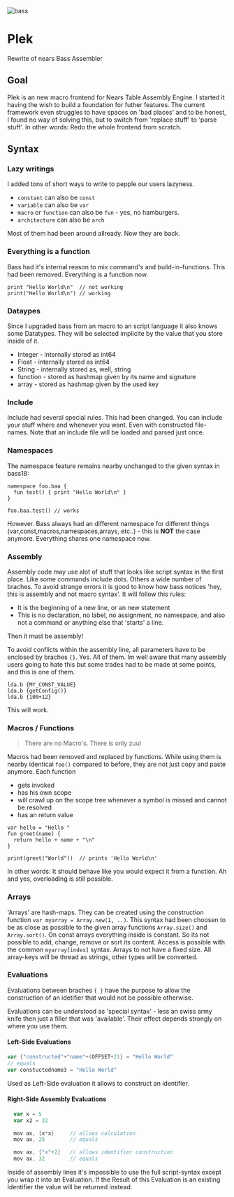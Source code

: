 ![bass](doc/bass.svg)


# Plek
Rewrite of nears Bass Assembler

## Goal
Plek is an new macro frontend for Nears Table Assembly Engine. I started it having the wish to build a foundation for futher features. The current framework even struggles to have spaces on 'bad places' and to be honest, I found no way of solving this, but to switch from 'replace stuff' to 'parse stuff'. In other words: Redo the whole frontend from scratch. 

## Syntax

### Lazy writings
I added tons of short ways to write to pepple our users lazyness.

- `constant` can also be `const`
- `variable` can also be `var`
- `macro` or `function` can also be `fun` - yes, no hamburgers.
- `architecture` can also be `arch`

Most of them had been around allready. Now they are back.

### Everything is a function
Bass had it's internal reason to mix command's and build-in-functions. This had been removed. Everything is a function now.
```
print "Hello World\n"  // not working
print("Hello World\n") // working
```

### Dataypes
Since I upgraded bass from an macro to an script language it also knows some Datatypes. They will be selected implicite by the value that you store inside of it.

* Integer - internally stored as int64 
* Float - internally stored as int64 
* String - internally stored as, well, string
* function - stored as hashmap given by its name and signature
* array - stored as hashmap given by the used key


### Include
Include had several special rules. This had been changed. You can include your stuff where and whenever you want. Even with constructed file-names. Note that an include file will be loaded and parsed just once.

### Namespaces 
The namespace feature remains nearby unchanged to the given syntax in bass18:

```
namespace foo.baa {
  fun test() { print "Hello World\n" }
}

foo.baa.test() // works
```
However. Bass always had an different namespace for different things (var,const,macros,namespaces,arrays, etc..) - this is **NOT** the case anymore. Everything shares one namespace now.

### Assembly
Assembly code may use alot of stuff that looks like script syntax in the first place. Like some commands include dots. Others a wide number of braches. To avoid strange errors it is good to know how bass notices 'hey, this is assembly and not macro syntax'. It will follow this rules:

- It is the beginning of a new line, or an new statement
- This is no declaration, no label, no assignment, no namespace, and also not a command or anything else that 'starts' a line.

Then it must be assembly! 

To avoid conflicts within the assembly line, all parameters have to be enclosed by braches `{}`. Yes. All of them. Im well aware that many assembly users going to hate this but some trades had to be made at some points, and this is one of them.

```
lda.b {MY_CONST_VALUE}
lda.b {getConfig()}
lda.b {100+12}
```
This will work. 


### Macros / Functions
> There are no Macro's. There is only zuul

Macros had been removed and replaced by functions. While using them is nearby identical `foo()` compared to before, they are not just copy and paste anymore. Each function 

-  gets invoked
-  has his own scope
-  will crawl up on the scope tree whenever a symbol is missed and cannot be resolved
-  has an return value

```
var hello = "Hello "
fun greet(name) {
  return hello + name + "\n"
}

print(greet("World"))  // prints 'Hello World\n'
```

In other words: It should behave like you would expect it from a function. Ah and yes, overloading is still possible.

### Arrays
'Arrays' are hash-maps. They can be created using the construction function `var myarray = Array.new(1, ..)`. This syntax had been choosen to be as close as possible to the given array functions `Array.size()` and `Array.sort()`. On const arrays everything inside is constant. So its not possible to add, change, remove or sort its content.  Access is possible with the common `myarray[index]` syntax. Arrays to not have a fixed size. All array-keys will be thread as strings, other types will be converted.

### Evaluations
Evaluations between braches `{ }` have the purpose to allow the construction of an idetifier that would not be possible otherwise. 

Evaluations can be understood as 'special syntax' - less an swiss army knife then just a filler that was 'available'. Their effect depends strongly on where you use them.

#### Left-Side Evaluations
``` as
var {"constructed"+"name"+(OFFSET+2)} = "Hello World"
// equals
var constuctedname3 = "Hello World"
```
Used as Left-Side evaluation it allows to construct an identifier.

#### Right-Side Assembly Evaluations
``` as 
  var x = 5
  var x2 = 32

  mov ax, {x*x}     // allows calculation
  mov ax, 25        // equals

  mov ax, {"x"+2}   // allows identifier construction
  mov ax, 32        // equals
```
Inside of assembly lines it's impossible to use the full script-syntax except you wrap it into an Evaluation. If the Result of this Evaluation is an existing Identifier the value will be returned instead.
